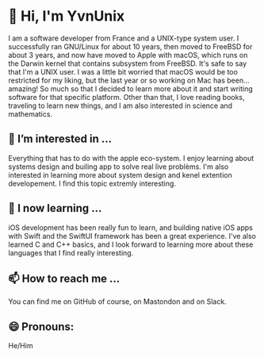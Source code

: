 # 👋 Hi, I'm YvnUnix
I am a software developer from France and a UNIX-type system user. I successfully ran GNU/Linux for about 10 years, then moved to FreeBSD for about 3 years, and now have moved to Apple with macOS, which runs on the Darwin kernel that contains subsystem from FreeBSD. It's safe to say that I'm a UNIX user. I was a little bit worried that macOS would be too restricted for my liking, but the last year or so working on Mac has been... amazing! So much so that I decided to learn more about it and start writing software for that specific platform. Other than that, I love reading books, traveling to learn new things, and I am also interested in science and mathematics.

## 👀 I’m interested in ...
Everything that has to do with the apple eco-system. I enjoy learning about systems design and builing app to solve real live problèms. I'm also interested in learning more about system design and kenel extention developement. I find this topic extremly interesting. 

## 🌱 I now learning ...
iOS development has been really fun to learn, and building native iOS apps with Swift and the SwiftUI framework has been a great experience. I've also learned C and C++ basics, and I look forward to learning more about these languages that I find really interesting. 

## 📫 How to reach me ...
  You can find me on GitHub of course, on Mastondon and on Slack. 
  
## 😄 Pronouns: 
He/Him 


<!---
YvnUnix/YvnUnix is a ✨ special ✨ repository because its `README.md` (this file) appears on your GitHub profile.
You can click the Preview link to take a look at your changes.
--->
